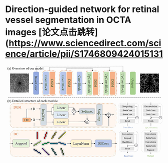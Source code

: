 # Direction-guided network for retinal vessel segmentation in OCTA images   [论文点击跳转](https://www.sciencedirect.com/science/article/pii/S1746809424015131
![DGNet Show](./Figs/Figure2.jpg)
